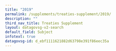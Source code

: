 ```yaml
---
title: "2019"
permalink: /supplements/treaties-supplement/2019/
description: ""
third_nav_title: Treaties Supplement
layout: datagovsg-v2-search
default_field: Subject
infotext: true
datagovsg-id: d_ebf1111621882d63798e391f86eec35a
---
```

